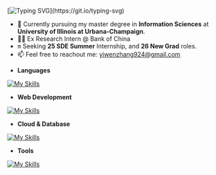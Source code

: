[![Typing SVG](https://readme-typing-svg.demolab.com?font=Fira+Code&size=30&pause=1000&color=ED9AF7&vCenter=true&width=435&lines=Hi!+I'm+Yvonne.%F0%9F%91%8B;I'm+a+dedicated+software+engineer.%F0%9F%91%A9%E2%80%8D%F0%9F%92%BB;Welcome+to+my+Github!)](https://git.io/typing-svg)

- 🔅 Currently pursuing my master degree in **Information Sciences** at **University of Illinois at Urbana-Champaign**.
- 👩‍💻 Ex Research Intern @ Bank of China
- 🔛 Seeking **25 SDE Summer** Internship, and **26 New Grad** roles.
- 📫 Feel free to reachout me: [yiwenzhang924@gmail.com](mailto:yiwen19@illinois.edu)

<!---
Yvonnezhang924/Yvonnezhang924 is a ✨ special ✨ repository because its `README.md` (this file) appears on your GitHub profile.
You can click the Preview link to take a look at your changes.
--->

- **Languages**

[![My Skills](https://skillicons.dev/icons?i=java,py,c,cpp,js,ts,html,css,sql)](https://skillicons.dev)

- **Web Development**

[![My Skills](https://skillicons.dev/icons?i=react,express,nodejs,spring,hibernate)](https://skillicons.dev)

- **Cloud & Database**

[![My Skills](https://skillicons.dev/icons?i=aws,gcp,mysql,postgres,redis,mongodb)](https://skillicons.dev)

- **Tools**

[![My Skills](https://skillicons.dev/icons?i=linux,nginx,kafka,rabbitmq,jenkins,docker,git,postman)](https://skillicons.dev)
